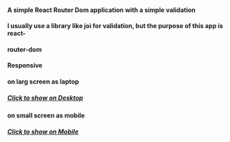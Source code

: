 #### A simple React Router Dom application with a simple validation
#### I usually use a library like joi for validation, but the purpose of this app is react-
#### router-dom
#### Responsive

#### on larg screen as laptop

##### [Click to show on Desktop](https://www.mediafire.com/file/j4q2bpa6gtvbjmx/‪React+App+-+Google+Chrome‬+2023-01-30+10-05-01.mp4/file)
#### on small screen as mobile
##### [Click to show on Mobile](https://www.mediafire.com/file/k14nrhu7swer74i/‪localhost_3000_contact+-+Google+Chrome‬+2023-01-30+10-05-58.mp4/file)

